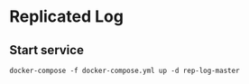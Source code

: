 # Replicated Log

## Start service

```
docker-compose -f docker-compose.yml up -d rep-log-master
```
